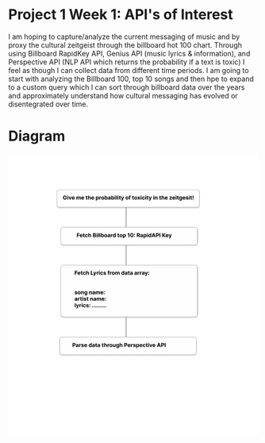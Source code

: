 # Project 1 Week 1: API's of Interest

I am hoping to capture/analyze the current messaging of music and by proxy the cultural zeitgeist through the billboard hot 100 chart. Through using Billboard RapidKey API, Genius API (music lyrics & information), and Perspective API (NLP API which returns the probability if a text is toxic) I feel as though I can collect data from different time periods. I am going to start with analyzing the Billboard 100, top 10 songs and then hpe to expand to a custom query which I can sort through billboard data over the years and approximately understand how cultural messaging has evolved or disentegrated over time. 

# Diagram 
![API Chain Diagram](https://github.com/hanaazab/CreativeTech-04/blob/main/API%20Chain.png)
